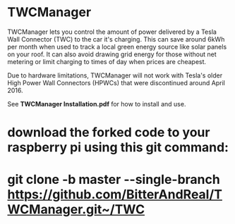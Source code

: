 # TWCManager
TWCManager lets you control the amount of power delivered by a Tesla Wall Connector (TWC) to the car it's charging.  This can save around 6kWh per month when used to track a local green energy source like solar panels on your roof.  It can also avoid drawing grid energy for those without net metering or limit charging to times of day when prices are cheapest.

Due to hardware limitations, TWCManager will not work with Tesla's older High Power Wall Connectors (HPWCs) that were discontinued around April 2016.

See **TWCManager Installation.pdf** for how to install and use.

# download the forked code to your raspberry pi using this git command:
# git clone -b master --single-branch https://github.com/BitterAndReal/TWCManager.git~/TWC
